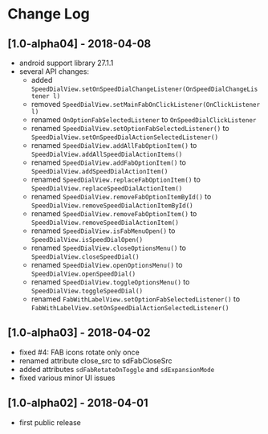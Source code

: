 # Change Log

## [1.0-alpha04] - 2018-04-08
- android support library 27.1.1
- several API changes:
    - added `SpeedDialView.setOnSpeedDialChangeListener(OnSpeedDialChangeListener l)`
    - removed `SpeedDialView.setMainFabOnClickListener(OnClickListener l)`
    - renamed `OnOptionFabSelectedListener` to `OnSpeedDialClickListener`
    - renamed `SpeedDialView.setOptionFabSelectedListener()` to `SpeedDialView.setOnSpeedDialActionSelectedListener()`
    - renamed `SpeedDialView.addAllFabOptionItem()` to `SpeedDialView.addAllSpeedDialActionItems()`
    - renamed `SpeedDialView.addFabOptionItem()` to `SpeedDialView.addSpeedDialActionItem()`
    - renamed `SpeedDialView.replaceFabOptionItem()` to `SpeedDialView.replaceSpeedDialActionItem()`
    - renamed `SpeedDialView.removeFabOptionItemById()` to `SpeedDialView.removeSpeedDialActionItemById()`
    - renamed `SpeedDialView.removeFabOptionItem()` to `SpeedDialView.removeSpeedDialActionItem()`
    - renamed `SpeedDialView.isFabMenuOpen()` to `SpeedDialView.isSpeedDialOpen()`
    - renamed `SpeedDialView.closeOptionsMenu()` to `SpeedDialView.closeSpeedDial()`
    - renamed `SpeedDialView.openOptionsMenu()` to `SpeedDialView.openSpeedDial()`
    - renamed `SpeedDialView.toggleOptionsMenu()` to `SpeedDialView.toggleSpeedDial()`
    - renamed `FabWithLabelView.setOptionFabSelectedListener()` to `FabWithLabelView.setOnSpeedDialActionSelectedListener()`
  

## [1.0-alpha03] - 2018-04-02
- fixed #4: FAB icons rotate only once
- renamed attribute close_src to sdFabCloseSrc
- added attributes `sdFabRotateOnToggle` and `sdExpansionMode`
- fixed various minor UI issues

## [1.0-alpha02] - 2018-04-01
- first public release
